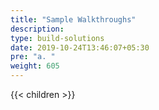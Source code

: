 ```yaml
---
title: "Sample Walkthroughs"
description:
type: build-solutions
date: 2019-10-24T13:46:07+05:30
pre: "a. "
weight: 605
---
```

{{< children >}}
